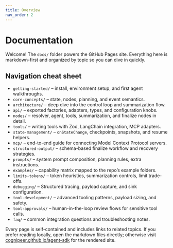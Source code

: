 ```yaml
---
title: Overview
nav_order: 2
---
```


# Documentation

Welcome! The `docs/` folder powers the GitHub Pages site. Everything here is markdown-first and organized by topic so you can dive in quickly.

## Navigation cheat sheet

- `getting-started/` – install, environment setup, and first agent walkthroughs.
- `core-concepts/` – state, nodes, planning, and event semantics.
- `architecture/` – deep dive into the control loop and summarization flow.
- `api/` – exported factories, adapters, types, and configuration knobs.
- `nodes/` – resolver, agent, tools, summarization, and finalize nodes in detail.
- `tools/` – writing tools with Zod, LangChain integration, MCP adapters.
- `state-management/` – `onStateChange`, checkpoints, snapshots, and resume helpers.
- `mcp/` – end-to-end guide for connecting Model Context Protocol servers.
- `structured-output/` – schema-based finalize workflow and recovery strategies.
- `prompts/` – system prompt composition, planning rules, extra instructions.
- `examples/` – capability matrix mapped to the repo’s example folders.
- `limits-tokens/` – token heuristics, summarization controls, limit trade-offs.
- `debugging/` – Structured tracing, payload capture, and sink configuration.
- `tool-development/` – advanced tooling patterns, payload sizing, and safety.
- `tool-approvals/` – human-in-the-loop review flows for sensitive tool calls.
- `faq/` – common integration questions and troubleshooting notes.

Every page is self-contained and includes links to related topics. If you prefer reading locally, open the markdown files directly; otherwise visit [cognipeer.github.io/agent-sdk](https://cognipeer.github.io/agent-sdk/) for the rendered site.
